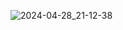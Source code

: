 ![2024-04-28_21-12-38](https://github.com/artemtsmyg/database.java/assets/129445769/7ae5cf7b-71ec-4717-a251-7bb92de09b4b)
